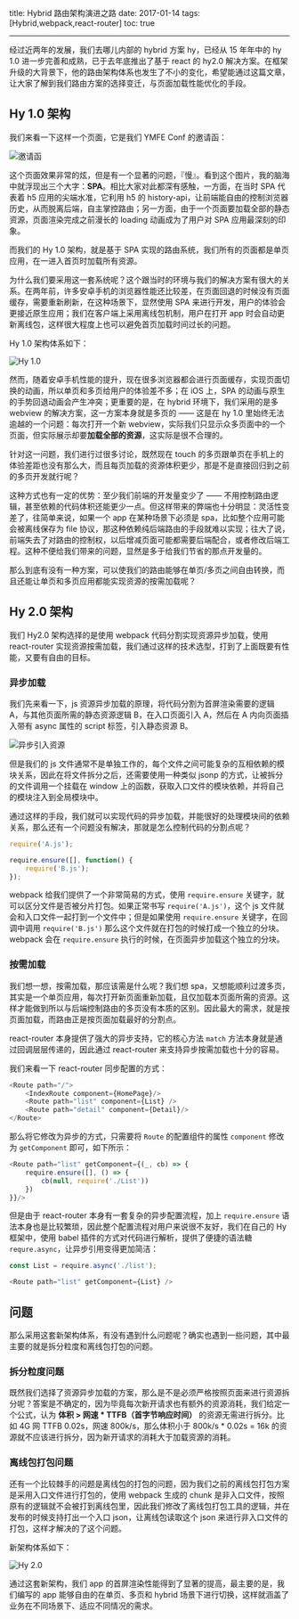 title: Hybrid 路由架构演进之路
date: 2017-01-14
tags: [Hybrid,webpack,react-router]
toc: true

---

经过近两年的发展，我们去哪儿内部的 hybrid 方案 hy，已经从 15 年年中的 hy 1.0 进一步完善和成熟，已于去年底推出了基于 react 的 hy2.0 解决方案。在框架升级的大背景下，他的路由架构体系也发生了不小的变化，希望能通过这篇文章，让大家了解到我们路由方案的选择变迁，与页面加载性能优化的手段。

## Hy 1.0 架构

我们来看一下这样一个页面，它是我们 YMFE Conf 的邀请函：

![邀请函](http://ww3.sinaimg.cn/large/7921624bjw1fbagpi7541g20aa0ickbe.gif)

这个页面效果非常的炫，但是有一个显著的问题，『慢』。看到这个图片，我的脑海中就浮现出三个大字：**SPA**。相比大家对此都深有感触，一方面，在当时 SPA 代表着 h5 应用的尖端水准，它利用 h5 的 history-api，让前端能自由的控制浏览器历史，从而脱离后端，自主掌控路由；另一方面，由于一个页面要加载全部的静态资源，页面渲染完成之前漫长的 loading 动画成为了用户对 SPA 应用最深刻的印象。

而我们的 Hy 1.0 架构，就是基于 SPA 实现的路由系统，我们所有的页面都是单页应用，在一进入首页时加载所有资源。

为什么我们要采用这一套系统呢？这个跟当时的环境与我们的解决方案有很大的关系。在两年前，许多安卓手机的浏览器性能还比较差，在页面回退的时候没有页面缓存，需要重新刷新，在这种场景下，显然使用 SPA 来进行开发，用户的体验会更接近原生应用；我们在客户端上采用离线包机制，用户在打开 app 时会自动更新离线包，这样很大程度上也可以避免首页加载时间过长的问题。

Hy 1.0 架构体系如下：

![Hy 1.0](http://7xnghq.com1.z0.glb.clouddn.com/1.0.png)

然而，随着安卓手机性能的提升，现在很多浏览器都会进行页面缓存，实现页面切换的动画，所以单页和多页给用户的体验差不多；在 iOS 上，SPA 的动画与原生的手势回退动画会产生冲突；更重要的是，在 hybrid 环境下，我们采用的是多 webview 的解决方案，这一方案本身就是多页的 —— 这是在 hy 1.0 里始终无法逾越的一个问题：每次打开一个新 webview，实际我们只显示众多页面中的一个页面，但实际展示却要**加载全部的资源**，这实际是很不合理的。

针对这一问题，我们进行过很多讨论，既然现在 touch 的多页跟单页在手机上的体验差距也没有那么大，而且每页加载的资源体积更少，那是不是直接回归到之前的多页开发就行呢？

这种方式也有一定的优势：至少我们前端的开发量变少了 —— 不用控制路由逻辑，甚至依赖的代码体积还能更少一点。但这样带来的弊端也十分明显：灵活性变差了，往简单来说，如果一个 app 在某种场景下必须是 spa，比如整个应用可能会被离线保存为 file 协议，那这种依赖纯后端路由的手段就难以实现；往大了说，前端失去了对路由的控制权，以后增减页面可能都需要后端配合，或者修改后端工程。这种不便给我们带来的问题，显然是多于给我们节省的那点开发量的。

那么到底有没有一种方案，可以使我们的路由能够在单页/多页之间自由转换，而且还能让单页和多页应用都能实现资源的按需加载呢？

## Hy 2.0 架构

我们 Hy2.0 架构选择的是使用 webpack 代码分割实现资源异步加载，使用 react-router 实现资源按需加载，我们通过这样的技术选型，打到了上面既要有性能，又要有自由的目标。

### 异步加载

我们先来看一下，js 资源异步加载的原理，将代码分割为首屏渲染需要的逻辑 A，与其他页面所需的静态资源逻辑 B，在入口页面引入 A，然后在 A 内向页面插入带有 async 属性的 script 标签，引入静态资源 B。

![异步引入资源](http://7xnghq.com1.z0.glb.clouddn.com/async-load.png)

但是我们的 js 文件通常不是单独工作的，每个文件之间可能复杂的互相依赖的模块关系，因此在将文件拆分之后，还需要使用一种类似 jsonp 的方式，让被拆分的文件调用一个挂载在 window 上的函数，获取入口文件的模块依赖，并将自己的模块注入到全局模块中。

通过这样的手段，我们就可以实现代码的异步加载，并能很好的处理模块间的依赖关系，那么还有一个问题没有解决，那就是怎么控制代码的分割点呢？

```js
require('A.js');

require.ensure([], function() {
    require('B.js');
});
```

webpack 给我们提供了一个非常简易的方式，使用 `require.ensure` 关键字，就可以区分文件是否被分片打包。如果正常书写 `require('A.js')`，这个 js 文件就会和入口文件一起打到一个文件中；但是如果使用 `require.ensure` 关键字，在回调中调用 `require('B.js')` 那么这个文件就在打包的时候打成一个独立的分块。webpack 会在 `require.ensure` 执行的时候，在页面异步加载这个独立的分块。

### 按需加载

我们想一想，按需加载，那应该需是什么呢？我们想 spa，又想能顺利过渡多页，其实是一个单页应用，每次打开新页面重新加载，且仅加载本页面所需的资源。这样才能做到所以与后端控制路由的多页没有本质的区别。因此最大的需求，就是按页面加载，而路由正是按页面加载最好的分割点。

react-router 本身提供了强大的异步支持，它的核心方法 `match` 方法本身就是通过回调层层传递的，因此通过 react-router 来支持异步按需加载也十分的容易。

我们来看一下 react-router 同步配置的方式：

```js
<Route path="/">
    <IndexRoute component={HomePage}/>
    <Route path="list" component={List} />
    <Route path="detail" component={Detail}/>
</Route>
```

那么将它修改为异步的方式，只需要将 `Route` 的配置组件的属性 `component` 修改为 `getComponent` 即可，如下所示：

```js
<Route path="list" getComponent={(_, cb) => {
    require.ensure([], () => {
        cb(null, require('./List'))
    })
}}/>
```

但是由于 react-router 本身有一套复杂的异步配置流程，加上 `require.ensure` 语法本身也是比较繁琐，因此整个配置流程对用户来说很不友好，我们在自己的 Hy 框架中，使用 babel 插件的方式对代码进行解析，提供了便捷的语法糖 `requre.async`，让异步引用变得更加简洁：

```js
const List = require.async('./list');

<Route path="list" getComponent={List} />
```

## 问题

那么采用这套新架构体系，有没有遇到什么问题呢？确实也遇到一些问题，其中最主要的就是拆分粒度和离线包打包的问题。

### 拆分粒度问题

既然我们选择了资源异步加载的方案，那么是不是必须严格按照页面来进行资源拆分呢？答案是不确定的，因为毕竟每次新开请求也有额外的资源消耗，我们给定一个公式，认为 **体积 > 网速 * TTFB（首字节响应时间）** 的资源无需进行拆分。比如 4G 网 TTFB 0.02s，网速 800k/s，那么体积小于 800k/s * 0.02s = 16k 的资源就不应该进行拆分，因为新开请求的消耗大于加载资源的消耗。

### 离线包打包问题

还有一个比较棘手的问题是离线包的打包的问题，因为我们之前的离线包打包方案是采用入口文件进行打包的，使用 webpack 生成的 chunk 是非入口文件，按照原有的逻辑就不会被打到离线包里，因此我们修改了离线包打包工具的逻辑，并在发布的时候支持打出一个入口 json，让离线包读取这个 json 来进行非入口文件的打包，这样才解决的了这个问题。

新架构体系如下：

![Hy 2.0](http://7xnghq.com1.z0.glb.clouddn.com/2.0.png)

通过这套新架构，我们 app 的首屏渲染性能得到了显著的提高，最主要的是，我们编写的 app 能够自由的在单页、多页和 hybrid 场景下进行切换，这样就涵盖了业务在不同场景下、适应不同情况的需求。






